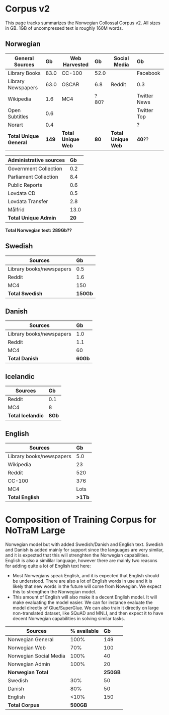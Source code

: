 # Corpus v2
This page tracks summarizes the Norwegian Collossal Corpus v2. All sizes in GB. 1GB of uncompressed text is roughly 160M words. 

## Norwegian
| General Sources  |   Gb | Web Harvested  |   Gb | Social Media  |   Gb | 
| -------- |   :-----|  -------- |   :-----| -------- |   :-----|  
| Library Books | 83.0| CC-100 | 52.0| | Facebook | ?| 
| Library Newspapers | 63.0| OSCAR | 6.8|Reddit | 0.3|
| Wikipedia | 1.6| MC4 | ?80?|| Twitter News | ?|
| Open Subtitles | 0.6| | || Twitter Top | ?|
| Norart | 0.4| | | | ?|
| **Total Unique General**| **149**| **Total Unique Web**| **80**| **Total Unique Web**| **40**??|



 













| Administrative sources  |   Gb | 
| -------- |   :-----|  
| Government Collection | 0.2|
| Parliament Collection | 8.4|
| Public Reports | 0.6|
| Lovdata CD | 0.5|
| Lovdata Transfer | 2.8|
| Målfrid | 13.0|
| **Total Unique Admin**| **20**|

**Total Norwegian text: 289Gb??**


## Swedish
| Sources  |   Gb | 
| -------- |   :-----|  
| Library books/newspapers | 0.5| 
| Reddit | 1.6| 
| MC4 | 150|
| **Total Swedish**| **150Gb**|

## Danish
| Sources  |   Gb | 
| -------- |   :-----|
| Library books/newspapers | 1.0| 
| Reddit | 1.1| 
| MC4 | 60|
| **Total Danish**| **60Gb**|

## Icelandic
| Sources  |   Gb | 
| -------- |   :-----|  
| Reddit | 0.1| 
| MC4 | 8|
| **Total Icelandic**| **8Gb**|

## English
| Sources  |   Gb | 
| -------- |   :-----| 
| Library books/newspapers | 5.0| 
| Wikipedia | 23|
| Reddit | 520| 
| CC-100 | 376|
| MC4 | Lots|
| **Total English**| **>1Tb**|



# Composition of Training Corpus for NoTraM Large
Norwegian model but with added Swedish/Danish and English text. Swedish and Danish is added mainly for support since the languages are very similar, and it is expexted that this will strenghten the Norwegian capabilities. English is also a simililar language, however there are mainly two reasons for adding quite a lot of English text here:
* Most Norwegians speak English, and it is expected that English should be understood. There are also a lot of English words in use and it is likely that new words in the future will come from Nowegian. We expect this to strengthen the Norwegian model.
* This amount of English will also make it a decent English model. It will make evaluating the model easier. We can for instance evaluate the model directly of Glue/SuperGlue. We can also train it directly on large non-translated dataset, like SQuAD and MNLI, and then expect it to have decent Norwegian capabilities in solving similar tasks.

| Sources  |   % available | Gb | 
| -------- |   :-----| :-----| 
| Norwegian General | 100% | 149| 
| Norwegian Web | 70% | 100| 
| Norwegian Social Media | 100% | 40| 
| Norwegian Admin | 100% | 20|
| **Norwegian Total** |  | **250GB**|
| Swedish | 30% | 50|
| Danish | 80% | 50|
| English | <10% | 150|
| **Total Corpus**| **500GB**|

